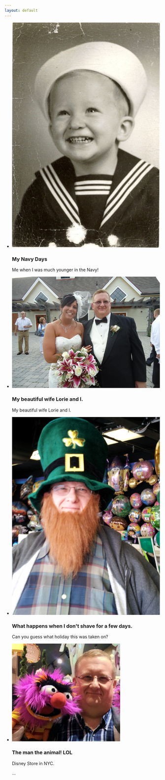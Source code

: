 ```yaml
---
layout: default
---
```

<ul class="thumbnails">
  <li class="span4">
    <div class="thumbnail">
      <img src="../personal/photos/roger.jpg" alt="Me in the Navy in my younger years.">
      <h3>My Navy Days</h3>
      <p>Me when I was much younger in the Navy!</p>
    </div>
  </li>

  <li class="span4">
    <div class="thumbnail">
      <img src="../personal/photos/004.jpg" alt="My beautiful wife Lorie and I.">
      <h3>My beautiful wife Lorie and I.</h3>
      <p>My beautiful wife Lorie and I.</p>
    </div>
  </li>

  <li class="span4">
    <div class="thumbnail">
      <img src="../personal/photos/20120317_113455.jpg" alt="Yes that is me.">
      <h3>What happens when I don't shave for a few days.</h3>
      <p>Can you guess what holiday this was taken on?</p>
    </div>
  </li>

  <li class="span4">
    <div class="thumbnail">
      <img src="../personal/photos/RogerandAnimal2.jpg" alt="My hero!">
      <h3>The man the animal! LOL</h3>
      <p>Disney Store in NYC.</p>
    </div>
  </li>

  ...
</ul>